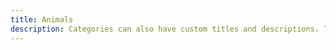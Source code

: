 ```yaml
---
title: Animals
description: Categories can also have custom titles and descriptions. The description of the Animals category lives in `content/categories/animals/_index.md`.
---
```

